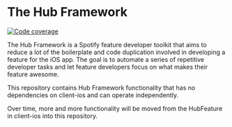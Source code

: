 # The Hub Framework

[![Code coverage](https://codecov.spotify.net/github_enterprise/iOS/HubFramework/coverage.svg?branch=master)](https://codecov.spotify.net/github_enterprise/iOS/HubFramework?branch=master)

The Hub Framework is a Spotify feature developer toolkit that aims to reduce a lot of the boilerplate and code duplication involved in developing a feature for the iOS app. The goal is to  automate a series of repetitive developer tasks and let feature developers focus on what makes their feature awesome.

This repository contains Hub Framework functionality that has no dependencies on client-ios and can operate independently.

Over time, more and more functionality will be moved from the HubFeature in client-ios into this repository.